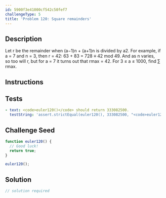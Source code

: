 ```yaml
---
id: 5900f3e41000cf542c50fef7
challengeType: 5
title: 'Problem 120: Square remainders'
---
```


## Description
<section id='description'>
Let r be the remainder when (a−1)n + (a+1)n is divided by a2.
For example, if a = 7 and n = 3, then r = 42: 63 + 83 = 728 ≡ 42 mod 49. And as n varies, so too will r, but for a = 7 it turns out that rmax = 42.
For 3 ≤ a ≤ 1000, find ∑ rmax.
</section>

## Instructions
<section id='instructions'>

</section>

## Tests
<section id='tests'>

```yml
- text: <code>euler120()</code> should return 333082500.
  testString: 'assert.strictEqual(euler120(), 333082500, "<code>euler120()</code> should return 333082500.");'

```

</section>

## Challenge Seed
<section id='challengeSeed'>

<div id='js-seed'>

```js
function euler120() {
  // Good luck!
  return true;
}

euler120();
```

</div>



</section>

## Solution
<section id='solution'>

```js
// solution required
```
</section>
